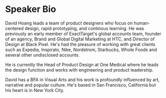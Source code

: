 # Speaker Bio

David Hoang leads a team of product designers who focus on human-centered design, rapid prototyping, and continous learning. He was previously an early member of ExactTarget's global accounts team, founder of an agency, Brand and Global Digital Marketing at HTC, and Director of Design at Black Pixel. He's had the pleasure of working with great clients such as Expedia, Inspirato, Nike, Nordstrom, Starbucks, Whole Foods and several other undisclosed accounts.

He is currently the Head of Product Design at One Medical where he leads the design function and works with engineering and product leadership.

David has a BFA in Visual Arts and his work is profoundly influenced by art, narrative and popular culture. He's based in San Francisco, California but his heart is in New York City.
